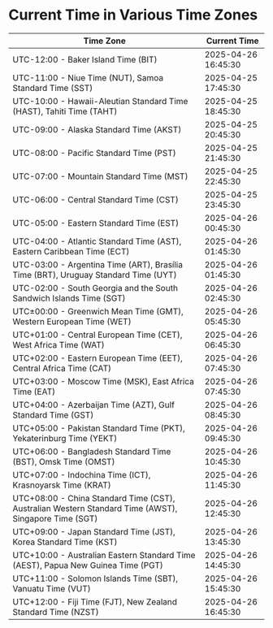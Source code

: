 # Current Time in Various Time Zones

| Time Zone | Current Time |
|-----------|--------------|
| UTC-12:00 - Baker Island Time (BIT) | 2025-04-26 16:45:30 |
| UTC-11:00 - Niue Time (NUT), Samoa Standard Time (SST) | 2025-04-25 17:45:30 |
| UTC-10:00 - Hawaii-Aleutian Standard Time (HAST), Tahiti Time (TAHT) | 2025-04-25 18:45:30 |
| UTC-09:00 - Alaska Standard Time (AKST) | 2025-04-25 20:45:30 |
| UTC-08:00 - Pacific Standard Time (PST) | 2025-04-25 21:45:30 |
| UTC-07:00 - Mountain Standard Time (MST) | 2025-04-25 22:45:30 |
| UTC-06:00 - Central Standard Time (CST) | 2025-04-25 23:45:30 |
| UTC-05:00 - Eastern Standard Time (EST) | 2025-04-26 00:45:30 |
| UTC-04:00 - Atlantic Standard Time (AST), Eastern Caribbean Time (ECT) | 2025-04-26 01:45:30 |
| UTC-03:00 - Argentina Time (ART), Brasília Time (BRT), Uruguay Standard Time (UYT) | 2025-04-26 01:45:30 |
| UTC-02:00 - South Georgia and the South Sandwich Islands Time (SGT) | 2025-04-26 02:45:30 |
| UTC±00:00 - Greenwich Mean Time (GMT), Western European Time (WET) | 2025-04-26 05:45:30 |
| UTC+01:00 - Central European Time (CET), West Africa Time (WAT) | 2025-04-26 06:45:30 |
| UTC+02:00 - Eastern European Time (EET), Central Africa Time (CAT) | 2025-04-26 07:45:30 |
| UTC+03:00 - Moscow Time (MSK), East Africa Time (EAT) | 2025-04-26 07:45:30 |
| UTC+04:00 - Azerbaijan Time (AZT), Gulf Standard Time (GST) | 2025-04-26 08:45:30 |
| UTC+05:00 - Pakistan Standard Time (PKT), Yekaterinburg Time (YEKT) | 2025-04-26 09:45:30 |
| UTC+06:00 - Bangladesh Standard Time (BST), Omsk Time (OMST) | 2025-04-26 10:45:30 |
| UTC+07:00 - Indochina Time (ICT), Krasnoyarsk Time (KRAT) | 2025-04-26 11:45:30 |
| UTC+08:00 - China Standard Time (CST), Australian Western Standard Time (AWST), Singapore Time (SGT) | 2025-04-26 12:45:30 |
| UTC+09:00 - Japan Standard Time (JST), Korea Standard Time (KST) | 2025-04-26 13:45:30 |
| UTC+10:00 - Australian Eastern Standard Time (AEST), Papua New Guinea Time (PGT) | 2025-04-26 14:45:30 |
| UTC+11:00 - Solomon Islands Time (SBT), Vanuatu Time (VUT) | 2025-04-26 15:45:30 |
| UTC+12:00 - Fiji Time (FJT), New Zealand Standard Time (NZST) | 2025-04-26 16:45:30 |
